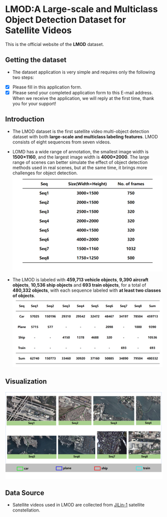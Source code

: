 # LMOD:A Large-scale and Multiclass Object Detection Dataset for Satellite Videos
This is the official website of the **LMOD** dataset.
## Getting the dataset
* The dataset application is very simple and requires only the following two steps:  
- [x] Please fill in this application form.
- [x] Please send your completed application form to this E-mail address.  
When we receive the application, we will reply at the first time, thank you for your support!
## Introduction
* The LMOD dataset is the first satellite video multi-object detection dataset with both **large-scale and multiclass labeling features**. LMOD consists of eight sequences from seven videos.  
- LOMD has a wide range of annotation, the smallest image width is **1500×1160**, and the largest image width is **4000×2000**. The large range of scenes can better simulate the effect of object detection methods used in real scenes, but at the same time, it brings more challenges for object detection.  
![](Figure/sheet1.png)  
* The LMOD is labeled with **459,713 vehicle objects**, **9,390 aircraft objects**, **10,536 ship objects** and **693 train objects**, for a total of **480,332 objects**, with each sequence labeled with **at least two classes of objects**.
![](Figure/sheet2.png)  
## Visualization
![](Figure/fig1.png)  
## Data Source
- Satellite videos used in LMOD are collected from [JiLin-1](https://www.jl1mall.com/) satellite constellation.
